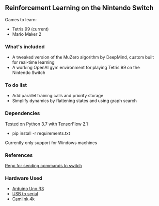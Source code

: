 ## Reinforcement Learning on the Nintendo Switch

Games to learn:
* Tetris 99 (current)
* Mario Maker 2

### What's included
* A tweaked version of the MuZero algorithm by DeepMind, custom built for real-time learning
* A working OpenAI gym environment for playing Tetris 99 on the Nintendo Switch

### To do list
* Add parallel training calls and priority storage
* Simplify dynamics by flattening states and using graph search

### Dependencies

Tested on Python 3.7 with TensorFlow 2.1  
* pip install -r requirements.txt  

Currently only support for Windows machines  

### References

[Repo for sending commands to switch](https://github.com/wchill/SwitchInputEmulator)  

### Hardware Used
* [Arduino Uno R3](https://www.amazon.com/Sintron-UNO-R3-ATMEGA328P-Arduino/dp/B073DYD97C/ref=sxin_2_ac_d_pm?ac_md=1-0-VW5kZXIgJDEw-ac_d_pm&cv_ct_cx=arduino+uno+r3&keywords=arduino+uno+r3&pd_rd_i=B073DYD97C&pd_rd_r=9305d6a8-c762-46e8-b3f8-356745bc8a6d&pd_rd_w=z4ysu&pd_rd_wg=MwvP1&pf_rd_p=0e223c60-bcf8-4663-98f3-da892fbd4372&pf_rd_r=RAANRF34YJKT950W9MVQ&psc=1&qid=1584519878&s=electronics)
* [USB to serial](https://www.amazon.com/gp/product/B01CYBHM26/ref=ppx_yo_dt_b_asin_title_o00_s00?ie=UTF8&psc=1)
* [Camlink 4k](https://www.amazon.com/gp/product/B07K3FN5MR/ref=ppx_yo_dt_b_asin_title_o02_s00?ie=UTF8&psc=1)